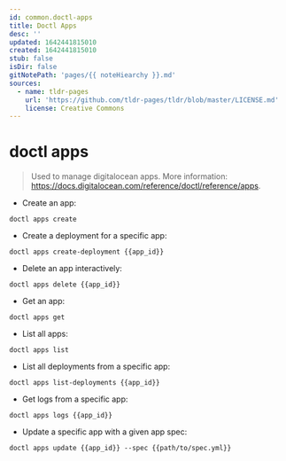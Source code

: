 ```yaml
---
id: common.doctl-apps
title: Doctl Apps
desc: ''
updated: 1642441815010
created: 1642441815010
stub: false
isDir: false
gitNotePath: 'pages/{{ noteHiearchy }}.md'
sources:
  - name: tldr-pages
    url: 'https://github.com/tldr-pages/tldr/blob/master/LICENSE.md'
    license: Creative Commons
---
```

# doctl apps

> Used to manage digitalocean apps.
> More information: <https://docs.digitalocean.com/reference/doctl/reference/apps>.

- Create an app:

`doctl apps create`

- Create a deployment for a specific app:

`doctl apps create-deployment {{app_id}}`

- Delete an app interactively:

`doctl apps delete {{app_id}}`

- Get an app:

`doctl apps get`

- List all apps:

`doctl apps list`

- List all deployments from a specific app:

`doctl apps list-deployments {{app_id}}`

- Get logs from a specific app:

`doctl apps logs {{app_id}}`

- Update a specific app with a given app spec:

`doctl apps update {{app_id}} --spec {{path/to/spec.yml}}`

